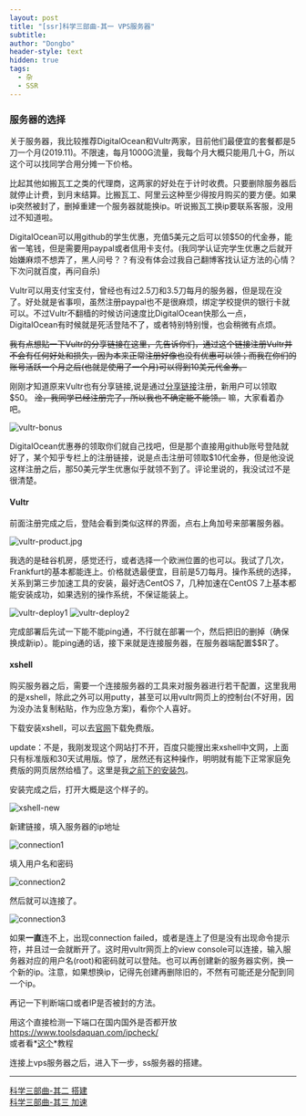 ```yaml
---
layout: post
title: "[ssr]科学三部曲-其一 VPS服务器"
subtitle: 
author: "Dongbo"
header-style: text
hidden: true
tags:
  - 杂
  - SSR
---
```



### 服务器的选择

关于服务器，我比较推荐DigitalOcean和Vultr两家，目前他们最便宜的套餐都是5刀一个月(2019.11)。不限速，每月1000G流量，我每个月大概只能用几十G，所以这个可以找同学合用分摊一下价格。

比起其他如搬瓦工之类的代理商，这两家的好处在于计时收费。只要删除服务器后就停止计费，到月末结算。比搬瓦工、阿里云这种至少得按月购买的要方便。如果ip突然被封了，删掉重建一个服务器就能换ip。听说搬瓦工换ip要联系客服，没用过不知道啦。

DigitalOcean可以用github的学生优惠，充值5美元之后可以领$50的代金券，能省一笔钱，但是需要用paypal或者信用卡支付。(我同学认证完学生优惠之后就开始嫌麻烦不想弄了，黑人问号？？有没有体会过我自己翻博客找认证方法的心情？下次问就百度，再问自杀)

Vultr可以用支付宝支付，曾经也有过2.5刀和3.5刀每月的服务器，但是现在没了。好处就是省事呗，虽然注册paypal也不是很麻烦，绑定学校提供的银行卡就可以。不过Vultr不翻樯的时候访问速度比DigitalOcean快那么一点，DigitalOcean有时候就是死活登陆不了，或者特别特别慢，也会稍微有点烦。

~~我有点想贴一下Vultr的分享链接在这里，先告诉你们，通过这个链接注册Vultr并不会有任何好处和损失，因为本来正常注册好像也没有优惠可以领；而我在你们的账号活跃一个月之后(也就是使用了一个月)可以得到10美元代金券。~~

刚刚才知道原来Vultr也有分享链接,说是通过[分享链接][1]注册，新用户可以领取$50。 ~~淦，我同学已经注册完了，所以我也不确定能不能领。~~ 嘛，大家看着办吧。

![vultr-bonus](/img/in-post/post-ssr/vultr-affiliate.jpg)

DigitalOcean优惠券的领取你们就自己找吧，但是那个直接用github账号登陆就好了，某个知乎专栏上的注册链接，说是点击注册可领取$10代金券，但是他没说这样注册之后，那50美元学生优惠似乎就领不到了。评论里说的，我没试过不是很清楚。

#### Vultr

前面注册完成之后，登陆会看到类似这样的界面，点右上角加号来部署服务器。

![vultr-product.jpg](/img/in-post/post-ssr/vultr-product.jpg)

我选的是硅谷机房，感觉还行，或者选择一个欧洲位置的也可以。我试了几次，Frankfurt的基本都能连上。价格就选最便宜，目前是5刀每月。操作系统的选择，关系到第三步加速工具的安装，最好选CentOS 7，几种加速在CentOS 7上基本都能安装成功，如果选别的操作系统，不保证能装上。

![vultr-deploy1](/img/in-post/post-ssr/vultr-deploy1.jpg)
![vultr-deploy2](/img/in-post/post-ssr/vultr-deploy2.jpg)

完成部署后先试一下能不能ping通，不行就在部署一个，然后把旧的删掉（确保换成新ip）。能ping通的话，接下来就是连接服务器，在服务器端配置$$R了。

#### xshell
购买服务器之后，需要一个连接服务器的工具来对服务器进行若干配置，这里我用的是xshell，除此之外可以用putty，甚至可以用vultr网页上的控制台(不好用，因为没办法复制粘贴，作为应急方案)，看你个人喜好。

下载安装xshell，可以去[官网](https://www.netsarang.com/zh/free-for-home-school/)下载免费版。

update：不是，我刚发现这个网站打不开，百度只能搜出来xshell中文网，上面只有标准版和30天试用版。惊了，居然还有这种操作，明明就有能下正常家庭免费版的网页居然给樯了。这里是我[之前下的安装包][3]。

安装完成之后，打开大概是这个样子的。

![xshell-new](/img/in-post/post-ssr/xshell-new.jpg)

新建链接，填入服务器的ip地址

![connection1](/img/in-post/post-ssr/xshell-new-connection.jpg)

填入用户名和密码

![connection2](/img/in-post/post-ssr/xshell-new-connection2.jpg)

然后就可以连接了。

![connection3](/img/in-post/post-ssr/xshell-connection3.jpg)



如果**一直**连不上，出现connection failed，或者是连上了但是没有出现命令提示符，并且过一会就断开了。这时用vultr网页上的view console可以连接，输入服务器对应的用户名(root)和密码就可以登陆。也可以再创建新的服务器实例，换一个新的ip。注意，如果想换ip，记得先创建再删除旧的，不然有可能还是分配到同一个ip。

再记一下判断端口或者IP是否被封的方法。

用这个直接检测一下端口在国内国外是否都开放 <https://www.toolsdaquan.com/ipcheck/>   
或者看*[这个](https://www.vultrblog.com/vultr-ssh-cant-connect/.html)*教程


连接上vps服务器之后，进入下一步，ss服务器的搭建。

-------------

[科学三部曲-其二 搭建](/2019/11/15/ssr2)    
[科学三部曲-其三 加速](/2019/11/15/ssr3)  

[1]: https://www.vultr.com/?ref=8150688-4F
[3]: https://github.com/dongb0/dongb0.github.io/blob/master/resources/Xshell-6.0.0175p.exe